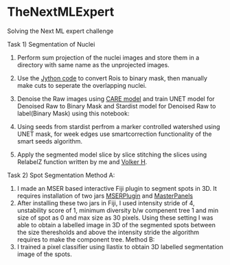 # TheNextMLExpert
Solving the Next ML expert challenge

Task 1) Segmentation of Nuclei
1) Perform sum projection of the nuclei images and store them in a directory with same name as the unprojected images.

2) Use the [Jython code](https://github.com/kapoorlab/TheNextMLExpert/blob/main/CreateTrainingData/FMIChallengeRoitoMask.py) to convert Rois to binary mask, then manually make cuts to seperate the overlapping nuclei.

3) Denoise the Raw images using [CARE model](https://github.com/kapoorlab/TheNextMLExpert/blob/main/NucleiSegmentation/ZYXDenoising.ipynb) and train UNET model for Denoised Raw to Binary Mask and Stardist model for Denoised Raw to label(Binary Mask) using this notebook:

4) Using seeds from stardist perfrom a marker controlled watershed using UNET mask, for week edges use smartcorrection functionality of the smart seeds algorithm.

5) Apply the segmented model slice by slice stitching the slices using RelabelZ function written by me and [Volker H](https://github.com/VolkerH).

Task 2) Spot Segmentation
Method A:
1) I made an MSER based interactive Fiji plugin to segment spots in 3D. It requires installation of two jars [MSERPlugin](https://github.com/kapoorlab/TheNextMLExpert/blob/main/SpotSegmentationMSER/MSER_-1.0.0.jar) and [MasterPanels](https://github.com/kapoorlab/TheNextMLExpert/blob/main/SpotSegmentationMSER/MasterPanels-1.0.0.jar)
2) After installing these two jars in Fiji, I used intensity stride of 4, unstability score of 1, minimum diversity b/w compenent tree 1 and min size of spot as 0 and max size as 30 pixels. Using these setting I was able to obtain a labelled image in 3D of the segmented spots between the size theresholds and above the intensity stride the algorithm requires to make the component tree.
Method B:
1) I trained a pixel classifier using Ilastix to obtain 3D labelled segmentation image of the spots.

